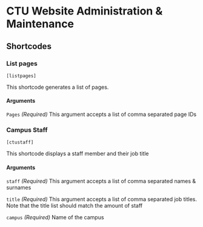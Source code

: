 # CTU Website Administration & Maintenance

## Shortcodes

### List pages
`[listpages]`

This shortcode generates a list of pages.

#### Arguments
`Pages` 
*(Required)*
This argument accepts a list of comma separated page IDs

### Campus Staff
`[ctustaff]`

This shortcode displays a staff member and their job title

#### Arguments
`staff` 
*(Required)*
This argument accepts a list of comma separated names & surnames

`title` 
*(Required)*
This argument accepts a list of comma separated job titles. Note that the title list should match the amount of staff

`campus` 
*(Required)*
Name of the campus
